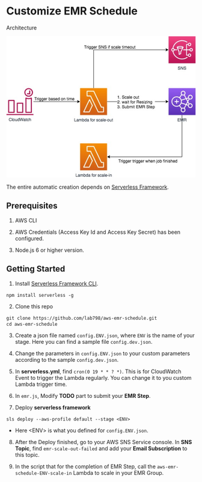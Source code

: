 # Customize EMR Schedule

Architecture

![](assets/arch-1.jpg)

The entire automatic creation depends on [Serverless Framework](https://serverless.com).


## Prerequisites

1. AWS CLI 

1. AWS Credentials (Access Key Id and Access Key Secret) has been configured.

1. Node.js 6 or higher version.

## Getting Started

1. Install [Serverless Framework CLI](https://serverless.com).
```shell
npm install serverless -g
```

2. Clone this repo 

```shell
git clone https://github.com/lab798/aws-emr-schedule.git
cd aws-emr-schedule
```

3. Create a json file named `config.ENV.json`, where `ENV` is the name of your stage. Here you can find a sample file `config.dev.json`. 

4. Change the parameters in `config.ENV.json` to your custom parameters according to the sample `config.dev.json`.

5. In **serverless.yml**, find `cron(0 19 * * ? *)`. This is for CloudWatch Event to trigger the Lambda regularly. You can change it to you custom Lambda trigger time.

6. In `emr.js`, Modify **TODO** part to submit your **EMR Step**. 

7. Deploy **serverless framework**
```shell
sls deploy --aws-profile default --stage <ENV>
```

* Here \<ENV\> is what you defined for `config.ENV.json`.

8. After the Deploy finished, go to your AWS SNS Service console. In **SNS Topic**, find `emr-scale-out-failed` and add your **Email Subscription** to this topic.

9. In the script that for the completion of EMR Step, call the `aws-emr-schedule-ENV-scale-in` Lambda to scale in your EMR Group.
